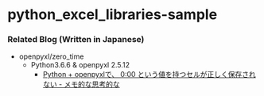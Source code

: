 # python_excel_libraries-sample


### Related Blog (Written in Japanese)

- openpyxl/zero_time
  - Python3.6.6 & openpyxl 2.5.12
    - [Python + openpyxlで、 0:00 という値を持つセルが正しく保存されない - メモ的な思考的な](http://thinkami.hatenablog.com/entry/2018/12/05/220032)